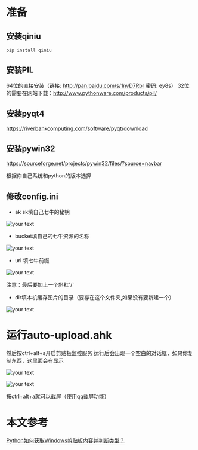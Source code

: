 # 准备
## 安装qiniu
	pip install qiniu
## 安装PIL
64位的直接安装（链接: http://pan.baidu.com/s/1nvD7Rbr 密码: ey8s）
32位的需要在网站下载：http://www.pythonware.com/products/pil/

## 安装pyqt4
https://riverbankcomputing.com/software/pyqt/download

## 安装pywin32
https://sourceforge.net/projects/pywin32/files/?source=navbar

根据你自己系统和python的版本选择

## 修改config.ini
- ak sk填自己七牛的秘钥

![your text](http://o7bk1ffzo.bkt.clouddn.com/1463834793689)

- bucket填自己的七牛资源的名称

![your text](http://o7bk1ffzo.bkt.clouddn.com/1463834826744)

- url 填七牛前缀

![your text](http://o7bk1ffzo.bkt.clouddn.com/1463835143145)

注意：最后要加上一个斜杠'/'

- dir填本机缓存图片的目录（要存在这个文件夹,如果没有要新建一个）

![your text](http://o7bk1ffzo.bkt.clouddn.com/1463834858628)

# 运行auto-upload.ahk
然后按ctrl+alt+s开启剪贴板监控服务
运行后会出现一个空白的对话框，如果你复制东西，这里面会有显示

![your text](http://o7bk1ffzo.bkt.clouddn.com/1463833884730)


![your text](http://o7bk1ffzo.bkt.clouddn.com/1463833945050)

按ctrl+alt+a就可以截屏（使用qq截屏功能）

# 本文参考
[Python如何获取Windows剪贴板内容并判断类型？](https://www.zhihu.com/question/37741420)

